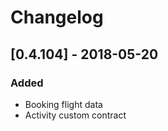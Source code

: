 # Changelog

## [0.4.104] - 2018-05-20
### Added
- Booking flight data
- Activity custom contract


